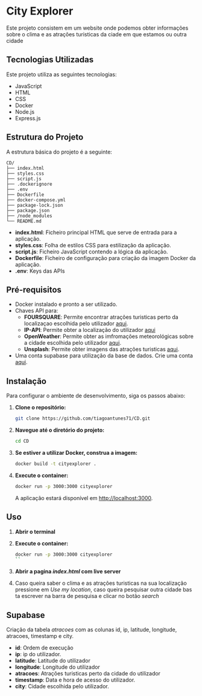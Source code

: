 
# City Explorer

Este projeto consistem em um website onde podemos obter informações sobre o clima e as atrações turisticas da ciade em que estamos ou outra cidade

## Tecnologias Utilizadas

Este projeto utiliza as seguintes tecnologias:

- JavaScript
- HTML
- CSS
- Docker
- Node.js
- Express.js

## Estrutura do Projeto

A estrutura básica do projeto é a seguinte:

```
CD/
├── index.html
├── styles.css
├── script.js
├── .dockerignore
├── .env
├── Dockerfile
├── docker-compose.yml
├── package-lock.json
├── package.json
├── /node_modules
└── README.md
```

- **index.html**: Ficheiro principal HTML que serve de entrada para a aplicação.
- **styles.css**: Folha de estilos CSS para estilização da aplicação.
- **script.js**: Ficheiro JavaScript contendo a lógica da aplicação.
- **Dockerfile**: Ficheiro de configuração para criação da imagem Docker da aplicação.
- **.env**: Keys das APIs

## Pré-requisitos
- Docker instalado e pronto a ser utilizado.
- Chaves API para:
    - **FOURSQUARE**: Permite encontrar atrações turisticas perto da localizaçao escolhida pelo utilizador [aqui](https://location.foursquare.com/developer/).
    - **IP-API**: Permite obter a localização do utilizador [aqui](https://members.ip-api.com/)
    - **OpenWeather**: Permite obter as imfromações meteorológicas sobre a cidade escolhida pelo utilizador [aqui](https://openweathermap.org/).
    - **Unsplash**: Permite obter imagens das atrações turisticas [aqui](https://unsplash.com/developers).
- Uma conta supabase para utilização da base de dados. Crie uma conta [aqui](https://supabase.com/).
  
## Instalação

Para configurar o ambiente de desenvolvimento, siga os passos abaixo:

1. **Clone o repositório:**

   ```bash
   git clone https://github.com/tiagoantunes71/CD.git
   ```

2. **Navegue até o diretório do projeto:**

   ```bash
   cd CD
   ```

3. **Se estiver a utilizar Docker, construa a imagem:**

   ```bash
   docker build -t cityexplorer .
   ```

4. **Execute o container:**

   ```bash
   docker run -p 3000:3000 cityexplorer
   ```

   A aplicação estará disponível em [http://localhost:3000](http://localhost:3000).

## Uso

1. **Abrir o terminal**
2. **Execute o container:**

   ```bash
   docker run -p 3000:3000 cityexplorer
   ``
3. **Abrir a pagina *index.html* com live server**
4. Caso queira saber o clima e as atrações turisticas na sua localização pressione em *Use my location*, caso queira pesquisar outra cidade bas ta escrever na barra de pesquisa e clicar no botão *search* 

## Supabase

Criação da tabela *atracoes* com as colunas id, ip, latitude, longitude, atracoes, timestamp e city.
  - **id**: Ordem de execução
  - **ip**: ip do utilizador.
  - **latitude**: Latitude do utilizador
  - **longitude**: Longitude do utilizador
  - **atracoes**: Atrações turisticas perto da cidade do utilizador
  - **timestamp**: Data e hora de acesso do utilizador.
  - **city**: Cidade escolhida pelo utilizador.
